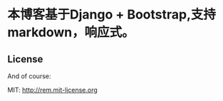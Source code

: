 # 本博客基于Django + Bootstrap,支持markdown，响应式。　
## License

And of course:

MIT: http://rem.mit-license.org
